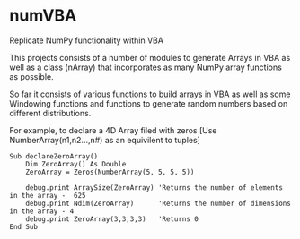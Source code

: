 # numVBA
Replicate NumPy functionality within VBA

This projects consists of a number of modules to generate Arrays in VBA as well as a class (nArray) that incorporates as many NumPy array functions as possible.

So far it consists of various functions to build arrays in VBA as well as some Windowing functions and functions to generate random numbers based on different distributions.

For example, to declare a 4D Array filed with zeros [Use NumberArray(n1,n2...,n#) as an equivilent to tuples]
```
Sub declareZeroArray()
    Dim ZeroArray() As Double
    ZeroArray = Zeros(NumberArray(5, 5, 5, 5))

    debug.print ArraySize(ZeroArray) 'Returns the number of elements in the array -  625
    debug.print Ndim(ZeroArray)      'Returns the number of dimensions in the array - 4
    debug.print ZeroArray(3,3,3,3)   'Returns 0
End Sub
```
